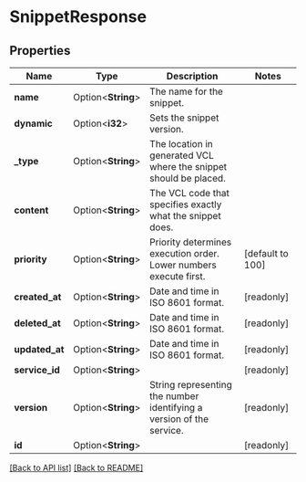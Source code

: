 # SnippetResponse

## Properties

Name | Type | Description | Notes
------------ | ------------- | ------------- | -------------
**name** | Option<**String**> | The name for the snippet. | 
**dynamic** | Option<**i32**> | Sets the snippet version. | 
**_type** | Option<**String**> | The location in generated VCL where the snippet should be placed. | 
**content** | Option<**String**> | The VCL code that specifies exactly what the snippet does. | 
**priority** | Option<**String**> | Priority determines execution order. Lower numbers execute first. | [default to 100]
**created_at** | Option<**String**> | Date and time in ISO 8601 format. | [readonly]
**deleted_at** | Option<**String**> | Date and time in ISO 8601 format. | [readonly]
**updated_at** | Option<**String**> | Date and time in ISO 8601 format. | [readonly]
**service_id** | Option<**String**> |  | [readonly]
**version** | Option<**String**> | String representing the number identifying a version of the service. | [readonly]
**id** | Option<**String**> |  | [readonly]

[[Back to API list]](../README.md#documentation-for-api-endpoints) [[Back to README]](../README.md)


